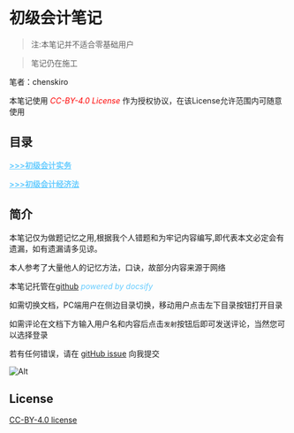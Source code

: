 # 初级会计笔记

> 注:本笔记并不适合零基础用户

> 笔记仍在施工

笔者：chenskiro 

本笔记使用 <em style="color:red">CC-BY-4.0 License</em> 作为授权协议，在该License允许范围内可随意使用

## 目录

<a href="https://www.chenskiro.eu.org/#/junior-level/实物" style="color:#66ccff; font-weight: 700">&gt;&gt;&gt;初级会计实务</a>

<a href="https://www.chenskiro.eu.org/#/junior-level/经济法" style="color:#66ccff; font-weight: 700">&gt;&gt;&gt;初级会计经济法</a>

## 简介

本笔记仅为做题记忆之用,根据我个人错题和为牢记内容编写,即代表本文必定会有遗漏，如有遗漏请多见谅。

本人参考了大量他人的记忆方法，口诀，故部分内容来源于网络

本笔记托管在[github](https://github.com/DTpeel/accounting-exam-notes)  <em style="color:#66ccff">powered by docsify</em> 

如需切换文档，PC端用户在侧边目录切换，移动用户点击左下目录按钮打开目录

如需评论在文档下方输入用户名和内容后点击`发射`按钮后即可发送评论，当然您可以选择登录

若有任何错误，请在 [gitHub issue](https://github.com/DTpeel/accounting-exam-notes/issues) 向我提交

![Alt](https://repobeats.axiom.co/api/embed/4faffb76b78062ebec1fbd55f20ab690bc10e46b.svg "Repobeats analytics image")


## License 
  
[CC-BY-4.0 license](LICENSE)
